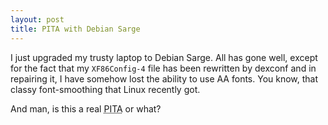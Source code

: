 ```yaml
---
layout: post
title: PITA with Debian Sarge
---
```


I just upgraded my trusty laptop to Debian Sarge. All has gone well, except for the fact that
my <code>XF86Config-4</code> file has been rewritten by dexconf and in repairing it, I have
somehow lost the ability to use AA fonts. You know, that classy font-smoothing that Linux recently got.

And man, is this a real <acronym title="pain in the ass">PITA</acronym> or what?
